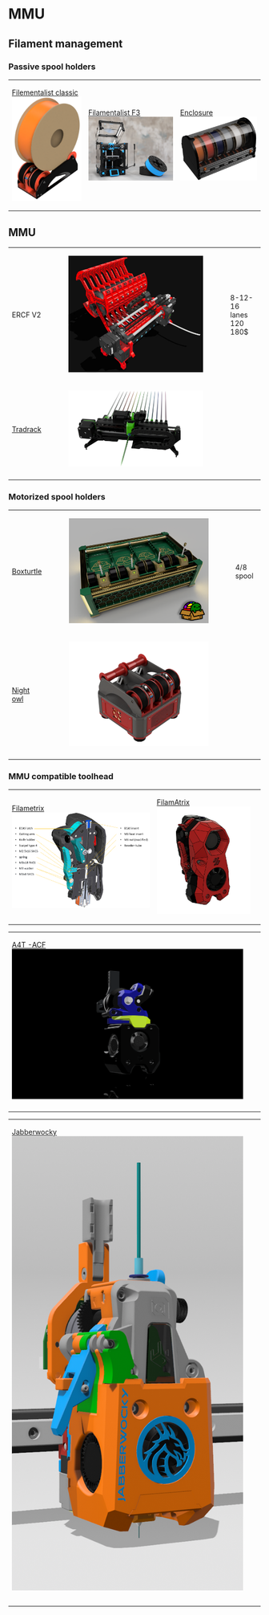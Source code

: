 # MMU

## Filament management

### Passive spool holders

|                                                                                                                                                                                                                                             |                                                                                                                                                                                                                                        |                                                                                                                                                                                                                              |
| ------------------------------------------------------------------------------------------------------------------------------------------------------------------------------------------------------------------------------------------- | -------------------------------------------------------------------------------------------------------------------------------------------------------------------------------------------------------------------------------------- | ---------------------------------------------------------------------------------------------------------------------------------------------------------------------------------------------------------------------------- |
| <p><a href="https://github.com/Enraged-Rabbit-Community/ERCF_v2/tree/master/Recommended_Options/Filamentalist_Rewinder/Filamentalist_Classic_Rewinder">Filementalist classic</a><br><img src="../.gitbook/assets/image (3).png" alt=""></p> | <p><a href="https://github.com/Enraged-Rabbit-Community/ERCF_v2/tree/master/Recommended_Options/Filamentalist_Rewinder/Filamentalist_FV3_Rewinder">Filamentalist F3</a><br><img src="../.gitbook/assets/image (1) (1).png" alt=""></p> | <p><a href="https://github.com/Enraged-Rabbit-Community/ERCF_v2/tree/master/Recommended_Options/Filamentalist_Rewinder/Filamentalist_Enclosure">Enclosure</a><br><img src="../.gitbook/assets/image (3) (1).png" alt=""></p> |

## MMU

|                                                           |                                                                                                          |                                  |
| --------------------------------------------------------- | -------------------------------------------------------------------------------------------------------- | -------------------------------- |
| ERCF V2                                                   | <div><figure><img src="../.gitbook/assets/image (4).png" alt=""><figcaption></figcaption></figure></div> | <p>8-12-16 lanes<br>120 180$</p> |
| [Tradrack](https://github.com/Annex-Engineering/TradRack) | <div><figure><img src="../.gitbook/assets/image (5).png" alt=""><figcaption></figcaption></figure></div> |                                  |
|                                                           |                                                                                                          |                                  |

### Motorized spool holders

|                                                         |                                                                                                          |           |
| ------------------------------------------------------- | -------------------------------------------------------------------------------------------------------- | --------- |
| [Boxturtle](https://github.com/ArmoredTurtle/BoxTurtle) | <div><figure><img src="../.gitbook/assets/image (6).png" alt=""><figcaption></figcaption></figure></div> | 4/8 spool |
| [Night owl](https://github.com/mjonuschat/NightOwl)     | <div><figure><img src="../.gitbook/assets/image (7).png" alt=""><figcaption></figcaption></figure></div> |           |
|                                                         |                                                                                                          |           |

### MMU compatible toolhead

|                                                                                                                                |                                                                                                                                   |   |
| ------------------------------------------------------------------------------------------------------------------------------ | --------------------------------------------------------------------------------------------------------------------------------- | - |
| <p><a href="https://github.com/sorted01/Filametrix">Filametrix</a><br><img src="../.gitbook/assets/image (18).png" alt=""></p> | <p><a href="https://github.com/thunderkeys/FilamATrix">FilamAtrix</a><br><img src="../.gitbook/assets/image (19).png" alt=""></p> |   |

|                                                                                                                            |   |   |
| -------------------------------------------------------------------------------------------------------------------------- | - | - |
| <p><a href="https://github.com/SouthAsh1/A4T-AFC">A4T -ACF</a><br><img src="../.gitbook/assets/image (20).png" alt=""></p> |   |   |
|                                                                                                                            |   |   |

|                                                                                                                                        |   |   |
| -------------------------------------------------------------------------------------------------------------------------------------- | - | - |
| <p><a href="https://github.com/kinematicdigit/Jabberwocky">Jabberwocky</a><br><img src="../.gitbook/assets/image (21).png" alt=""></p> |   |   |
|                                                                                                                                        |   |   |
|                                                                                                                                        |   |   |
